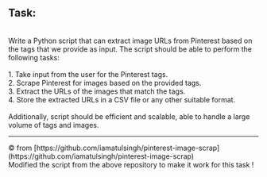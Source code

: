 ## Task:
<br>
Write a Python script that can extract image URLs from Pinterest based on the tags that we provide as input. The script should be able to perform the following tasks:
<br><br>
1. Take input from the user for the Pinterest tags.<br>
2. Scrape Pinterest for images based on the provided tags.<br>
3. Extract the URLs of the images that match the tags.<br>
4. Store the extracted URLs in a CSV file or any other suitable format.
<br><br>
Additionally, script should be efficient and scalable, able to handle a large volume of tags and images. 

<hr>
&copy; from [https://github.com/iamatulsingh/pinterest-image-scrap](https://github.com/iamatulsingh/pinterest-image-scrap)
<br>Modified the script from the above repository to make it work for this task !
